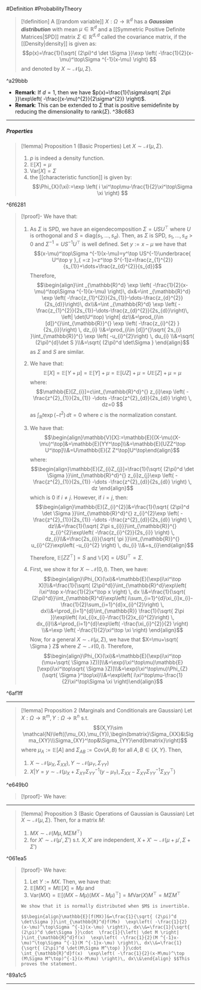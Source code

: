 #Definition #ProbabilityTheory 

> [!definition]
> A [[random variable]] $X:\Omega\to \mathbb{R}^d$ has a ***Gaussian distribution*** with mean $\mu\in \mathbb{R}^d$ and a [[Symmetric Positive Definite Matrices|SPD]] matrix $\Sigma\in \mathbb{R}^{d,d}$ called the covariance matrix, if the [[Density|density]] is given as: $$p(x)=\frac{1}{\sqrt{ (2\pi)^d \det \Sigma }}\exp \left( -\frac{1}{2}(x-\mu)^\top\Sigma ^{-1}(x-\mu) \right) $$and denoted by $X\sim \mathcal{N}(\mu,\Sigma)$. 

^a29bbb

- **Remark**: If $d=1$, then we have $p(x)=\frac{1}{\sigma\sqrt{ 2\pi }}\exp\left( -\frac{(x-\mu)^{2}}{2\sigma^{2}} \right)$.
- **Remark**: This can be extended to $\Sigma$ that is positive semidefinite by reducing the dimensionality to $\text{rank}(\Sigma)$.  ^38c683
---
##### Properties
> [!lemma] Proposition 1 (Basic Properties)
> Let $X\sim \mathcal{N}(\mu,\Sigma)$.
> 1. $p$ is indeed a density function. 
> 2. $\mathbb{E}[X]=\mu$
> 3. $\text{Var}[X]=\Sigma$
> 4. the [[characteristic function]] is given by: $$\Phi_{X}(\xi):=\exp \left( i \xi^\top\mu-\frac{1}{2}\xi^\top\Sigma \xi \right) $$

^6f6281

> [!proof]-
> We have that:
> 1. As $\Sigma$ is SPD, we have an eigendecomposition $\Sigma=USU^\top$ where $U$ is orthogonal and $S=\text{diag}(s_{1},\dots,s_{d})$. Then, as $\Sigma$ is SPD, $s_{1},\dots,s_{d}>0$ and $\Sigma ^{-1}=US^{-1}U^\top$ is well defined. Set $y:=x-\mu$ we have that $$(x-\mu)^\top\Sigma ^{-1}(x-\mu)=y^\top US^{-1}\underbrace{ U^\top y }_{ =:z }=z^\top S^{-1}z=\frac{z_{1}^{2}}{s_{1}}+\dots+\frac{z_{d}^{2}}{s_{d}}$$Therefore, 
>    $$\begin{align}\int _{\mathbb{R}^d} \exp \left( -\frac{1}{2}(x-\mu)^\top\Sigma ^{-1}(x-\mu) \right)\, dx&=\int _{\mathbb{R}^d} \exp \left( -\frac{z_{1}^{2}}{2s_{1}}-\dots-\frac{z_{d}^{2}}{2s_{d}}\right)\, dx\\&=\int _{\mathbb{R}^d} \exp \left( -\frac{z_{1}^{2}}{2s_{1}}-\dots-\frac{z_{d}^{2}}{2s_{d}}\right)\, \left| \det(U^\top) \right| dz\\&=\prod_{i\in [d]}^{}\int_{\mathbb{R}}^{} \exp \left( -\frac{z_{i}^{2} }{2s_{i}}\right)  \, dz_{i} \\&=\prod_{i\in [d]}^{}\sqrt{ 2s_{i} }\int_{\mathbb{R}}^{} \exp \left( -u_{i}^{2}\right)  \, du_{i} \\&=\sqrt{ (2\pi)^{d}\det S }\\&=\sqrt{ (2\pi)^d \det\Sigma } \end{align}$$as $\Sigma$ and $S$ are similar.
> 2. We have that: $$\mathbb{E}[X]=\mathbb{E}[Y+\mu]=\mathbb{E}[Y]+\mu=\mathbb{E}[UZ]+\mu=U\mathbb{E}[Z]+\mu=\mu$$where: $$\mathbb{E}[Z_{i}]=c\int_{\mathbb{R}^d}^{} z_{i}\exp \left( -\frac{z^{2}_{1}}{2s_{1}} -\dots -\frac{z^{2}_{d}}{2s_{d}} \right)  \, dz=0 $$
>    as $\int_{\mathbb{R}}^{} t\exp(-t^{2}) \, dt=0$ where $c$ is the normalization constant.
> 3. We have that: $$\begin{align}\mathbb{V}[X]:=\mathbb{E}[(X-\mu)(X-\mu)^\top]&=\mathbb{E}[YY^\top]\\&=\mathbb{E}[UZZ^\top U^\top]\\&=U\mathbb{E}[Z Z^\top]U^\top\end{align}$$where: $$\begin{align}\mathbb{E}[Z_{i}Z_{j}]=\frac{1}{\sqrt{ (2\pi)^d \det \Sigma }}\int_{\mathbb{R}^d}^{} z_{i}z_{j}\exp \left( -\frac{z^{2}_{1}}{2s_{1}} -\dots -\frac{z^{2}_{d}}{2s_{d}} \right)  \, dz \end{align}$$which is $0$ if $i\neq j$. However, if $i=j$, then: $$\begin{align}\mathbb{E}[Z_{i}^{2}]&=\frac{1}{\sqrt{ (2\pi)^d \det \Sigma }}\int_{\mathbb{R}^d}^{} z_{i}^{2}\exp \left( -\frac{z^{2}_{1}}{2s_{1}} -\dots -\frac{z^{2}_{d}}{2s_{d}} \right)  \, dz\\&=\frac{1}{\sqrt{ 2\pi s_{i}}}\int_{\mathbb{R}}^{} z_{i}^{2}\exp\left( -\frac{z_{i}^{2}}{2s_{i}} \right) \, dz_{i}\\&=\frac{2s_{i}}{\sqrt{ \pi }}\int_{\mathbb{R}}^{} u_{i}^{2}\exp\left( -u_{i}^{2} \right) \, du_{i} \\&=s_{i}\end{align}$$
>    
>    Therefore, $\mathbb{E}[ZZ^\top]=S$ and $\mathbb{V}[X]=USU^\top=\Sigma$.
> 4. First, we show it for $X \sim \mathcal{N}(0,I)$. Then, we have: $$\begin{align}\Phi_{X}(\xi)&=\mathbb{E}[\exp(i\xi^\top X)]\\&=\frac{1}{\sqrt{ (2\pi)^d}}\int_{\mathbb{R}^d}\exp\left( i\xi^\top x-\frac{1}{2}x^\top x \right)  \, dx \\&=\frac{1}{\sqrt{ (2\pi)^d}}\int_{\mathbb{R}^d}\exp\left( i\sum_{i=1}^{d}\xi_{i}x_{i}-\frac{1}{2}\sum_{i=1}^{d}x_{i}^{2}\right)  \, dx\\&=\prod_{i=1}^{d}\int_{\mathbb{R}} \frac{1}{\sqrt{ 2\pi }}\exp\left( i\xi_{i}x_{i}-\frac{1}{2}x_{i}^{2}\right)  \, dx_{i}\\&=\prod_{i=1}^{d}\exp\left( -\frac{\xi_{i}^{2}}{2} \right) \\&=\exp \left( -\frac{1}{2}\xi^\top \xi \right) \end{align}$$ Now, for a general $X \sim \mathcal{N}(\mu,\Sigma)$, we have that $X=\mu+\sqrt{ \Sigma } Z$ where $Z \sim \mathcal{N}(0,I)$. Therefore, $$\begin{align}\Phi_{X}(\xi)&=\mathbb{E}[\exp(i\xi^\top (\mu+\sqrt{ \Sigma }Z))]\\&=\exp(i\xi^\top\mu)\mathbb{E}[\exp(i\xi^\top\sqrt{ \Sigma }Z)]\\&=\exp(i\xi^\top\mu)\Phi_{Z}(\sqrt{ \Sigma }^\top\xi)\\&=\exp\left( i\xi^\top\mu-\frac{1}{2}\xi^\top\Sigma \xi \right)\end{align}$$

^6af1ff

---
> [!lemma] Proposition 2 (Marginals and Conditionals are Gaussian)
> Let $X:\Omega\to \mathbb{R}^m,Y:\Omega\to \mathbb{R}^n$ s.t. $$(X,Y)\sim \mathcal{N}\left((\mu_{X},\mu_{Y}),\begin{bmatrix}\Sigma_{XX}&\Sigma_{XY}\\\Sigma_{XY}^\top&\Sigma_{YY}\end{bmatrix}\right)$$ where $\mu_{A}:=\mathbb{E}[A]$ and $\Sigma_{AB}:=\text{Cov}(A,B)$ for all $A,B\in \{ X,Y \}$. Then,
> 1. $X \sim \mathcal{N}(\mu_{X},\Sigma_{XX}), Y\sim \mathcal{N}(\mu_{Y},\Sigma_{YY})$
> 2. $X|Y=y\sim \mathcal{N}(\mu_{X}+\Sigma_{XY}\Sigma_{YY}^{-1}(y-\mu_{Y}),\Sigma_{XX}-\Sigma_{XY}\Sigma_{YY}^{-1}\Sigma_{XY}^\top)$

^e649b0

> [!proof]-
> We have:
---
> [!lemma] Proposition 3 (Basic Operations of Gaussian is Gaussian)
> Let $X \sim \mathcal{N}(\mu,\Sigma)$. Then, for a matrix $M$:
> 1. $MX\sim \mathcal{N}(M\mu,M\Sigma M^\top)$
> 2. for $X' \sim \mathcal{N}(\mu',\Sigma')$ s.t. $X,X'$ are independent, $X+X' \sim \mathcal{N}(\mu+\mu',\Sigma+\Sigma')$

^061ea5

> [!proof]-
> We have: 
> 1. Let $Y:=MX$. Then, we have that:
> 	1. $\mathbb{E}[MX]=M\mathbb{E}[X]=M\mu$ and
> 	2. $\text{Var}(MX)=\mathbb{E}[(MX-M\mu)(MX-M\mu)^\top]=M\text{Var}(X)M^\top=M\Sigma M^\top$
>     
>     We show that it is normally distributed when $M$ is invertible.
> 	  
> 	  $$\begin{align}\mathbb{E}[f(MX)]&=\frac{1}{\sqrt{ (2\pi)^d \det\Sigma }}\int_{\mathbb{R}^d}f(Mx)  \exp\left( -\frac{1}{2}(x-\mu)^\top\Sigma ^{-1}(x-\mu) \right)\, dx\\&=\frac{1}{\sqrt{ (2\pi)^d \det\Sigma }}\cdot  \frac{1}{\left| \det M \right| }\int_{\mathbb{R}^d}f(x)  \exp\left( -\frac{1}{2}(M ^{-1}x-\mu)^\top\Sigma ^{-1}(M ^{-1}x-\mu) \right)\, dx\\&=\frac{1}{\sqrt{ (2\pi)^d \det(M\Sigma M^\top) }}\cdot \int_{\mathbb{R}^d}f(x)  \exp\left( -\frac{1}{2}(x-M\mu)^\top (M\Sigma M^\top)^{-1}(x-M\mu) \right)\, dx\\&\end{align} $$This proves the statement.

^89a1c5

---
